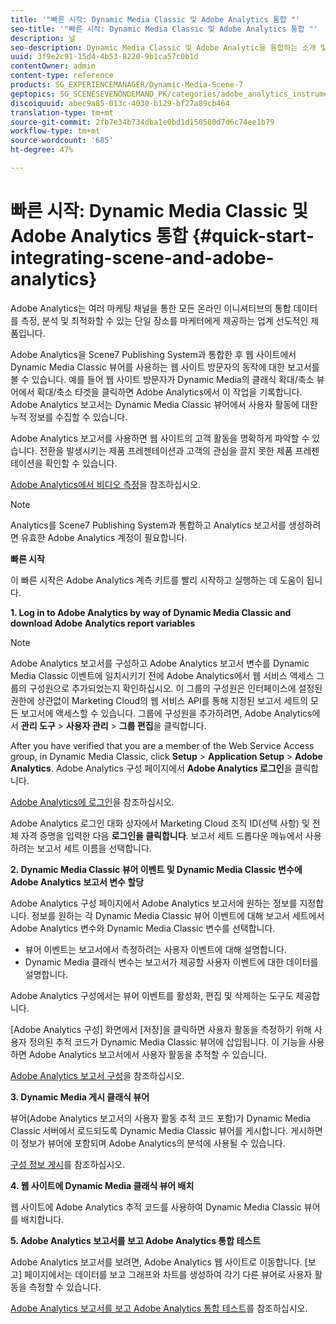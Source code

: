 ```yaml
---
title: '"빠른 시작: Dynamic Media Classic 및 Adobe Analytics 통합 "'
seo-title: '"빠른 시작: Dynamic Media Classic 및 Adobe Analytics 통합 "'
description: 널
seo-description: Dynamic Media Classic 및 Adobe Analytic을 통합하는 소개 및 빠른 시작을 통해 신속하게 작업을 시작할 수 있습니다.
uuid: 3f9e2c91-15d4-4b53-8220-9b1ca57c0b1d
contentOwner: admin
content-type: reference
products: SG_EXPERIENCEMANAGER/Dynamic-Media-Scene-7
geptopics: SG_SCENESEVENONDEMAND_PK/categories/adobe_analytics_instrumentation_kit
discoiquuid: abec9a85-013c-4030-b129-bf27a89cb464
translation-type: tm+mt
source-git-commit: 2fb7e34b734dba1e0bd1d150580d7d6c74ee1b79
workflow-type: tm+mt
source-wordcount: '685'
ht-degree: 47%

---
```



# 빠른 시작: Dynamic Media Classic 및 Adobe Analytics 통합 {#quick-start-integrating-scene-and-adobe-analytics}

Adobe Analytics는 여러 마케팅 채널을 통한 모든 온라인 이니셔티브의 통합 데이터를 측정, 분석 및 최적화할 수 있는 단일 장소를 마케터에게 제공하는 업계 선도적인 제품입니다.

Adobe Analytics을 Scene7 Publishing System과 통합한 후 웹 사이트에서 Dynamic Media Classic 뷰어를 사용하는 웹 사이트 방문자의 동작에 대한 보고서를 볼 수 있습니다. 예를 들어 웹 사이트 방문자가 Dynamic Media의 클래식 확대/축소 뷰어에서 확대/축소 타겟을 클릭하면 Adobe Analytics에서 이 작업을 기록합니다. Adobe Analytics 보고서는 Dynamic Media Classic 뷰어에서 사용자 활동에 대한 누적 정보를 수집할 수 있습니다.

Adobe Analytics 보고서를 사용하면 웹 사이트의 고객 활동을 명확하게 파악할 수 있습니다. 전환을 발생시키는 제품 프레젠테이션과 고객의 관심을 끌지 못한 제품 프레젠테이션을 확인할 수 있습니다.

[Adobe Analytics에서 비디오 측정](https://docs.adobe.com/content/help/en/media-analytics/using/media-overview.html)을 참조하십시오.

>[!NOTE]
>
>Analytics를 Scene7 Publishing System과 통합하고 Analytics 보고서를 생성하려면 유효한 Adobe Analytics 계정이 필요합니다.

**빠른 시작**

이 빠른 시작은 Adobe Analytics 계측 키트를 빨리 시작하고 실행하는 데 도움이 됩니다.

**1. Log in to Adobe Analytics by way of Dynamic Media Classic and download Adobe Analytics report variables**

>[!NOTE]
>
>Adobe Analytics 보고서를 구성하고 Adobe Analytics 보고서 변수를 Dynamic Media Classic 이벤트에 일치시키기 전에 Adobe Analytics에서 웹 서비스 액세스 그룹의 구성원으로 추가되었는지 확인하십시오. 이 그룹의 구성원은 인터페이스에 설정된 권한에 상관없이 Marketing Cloud의 웹 서비스 API를 통해 지정된 보고서 세트의 모든 보고서에 액세스할 수 있습니다. 그룹에 구성원을 추가하려면, Adobe Analytics에서 **관리 도구** > **사용자 관리** > **그룹 편집**&#x200B;을 클릭합니다.

After you have verified that you are a member of the Web Service Access group, in Dynamic Media Classic, click **Setup** > **Application Setup** > **Adobe Analytics**. Adobe Analytics 구성 페이지에서 **Adobe Analytics 로그인**&#x200B;을 클릭합니다.

[Adobe Analytics에 로그인](log-analytics.md#log_in_to_adobe_analytics)을 참조하십시오.

Adobe Analytics 로그인 대화 상자에서 Marketing Cloud 조직 ID(선택 사항) 및 전체 자격 증명을 입력한 다음 **로그인을 클릭합니다**. 보고서 세트 드롭다운 메뉴에서 사용하려는 보고서 세트 이름을 선택합니다.

**2. Dynamic Media Classic 뷰어 이벤트 및 Dynamic Media Classic 변수에 Adobe Analytics 보고서 변수 할당**

Adobe Analytics 구성 페이지에서 Adobe Analytics 보고서에 원하는 정보를 지정합니다. 정보를 원하는 각 Dynamic Media Classic 뷰어 이벤트에 대해 보고서 세트에서 Adobe Analytics 변수와 Dynamic Media Classic 변수를 선택합니다.

* 뷰어 이벤트는 보고서에서 측정하려는 사용자 이벤트에 대해 설명합니다.
* Dynamic Media 클래식 변수는 보고서가 제공할 사용자 이벤트에 대한 데이터를 설명합니다.

Adobe Analytics 구성에서는 뷰어 이벤트를 활성화, 편집 및 삭제하는 도구도 제공합니다.

[Adobe Analytics 구성] 화면에서 [저장]을 클릭하면 사용자 활동을 측정하기 위해 사용자 정의된 추적 코드가 Dynamic Media Classic 뷰어에 삽입됩니다. 이 기능을 사용하면 Adobe Analytics 보고서에서 사용자 활동을 추적할 수 있습니다.

[Adobe Analytics 보고서 구성](configuring-analytics-reports.md#configuring_adobe_analytics_reports)을 참조하십시오.

**3. Dynamic Media 게시 클래식 뷰어**

뷰어(Adobe Analytics 보고서의 사용자 활동 추적 코드 포함)가 Dynamic Media Classic 서버에서 로드되도록 Dynamic Media Classic 뷰어를 게시합니다. 게시하면 이 정보가 뷰어에 포함되며 Adobe Analytics의 분석에 사용될 수 있습니다.

[구성 정보 게시](publishing-analytics-configuration-information.md#publishing_adobe_analytics_configuration_information)를 참조하십시오.

**4. 웹 사이트에 Dynamic Media 클래식 뷰어 배치**

웹 사이트에 Adobe Analytics 추적 코드를 사용하여 Dynamic Media Classic 뷰어를 배치합니다.

**5. Adobe Analytics 보고서를 보고 Adobe Analytics 통합 테스트**

Adobe Analytics 보고서를 보려면, Adobe Analytics 웹 사이트로 이동합니다. [보고] 페이지에서는 데이터를 보고 그래프와 차트를 생성하여 각기 다른 뷰어로 사용자 활동을 측정할 수 있습니다.

[Adobe Analytics 보고서를 보고 Adobe Analytics 통합 테스트](testing-integration-viewing-analytics-report.md#testing_the_integration_by_viewing_an_adobe_analytics_report)를 참조하십시오.
